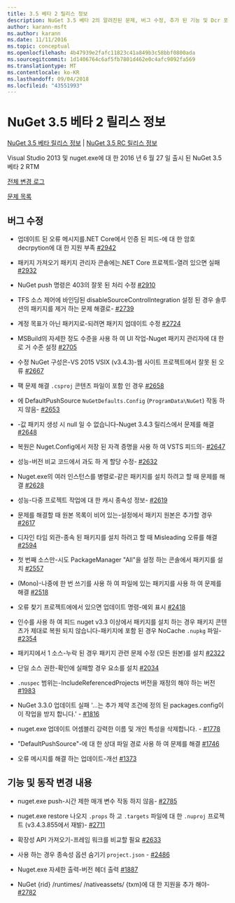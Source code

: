 ```yaml
---
title: 3.5 베타 2 릴리스 정보
description: NuGet 3.5 베타 2의 알려진된 문제, 버그 수정, 추가 된 기능 및 Dcr 포함에 대 한 릴리스 정보입니다.
author: karann-msft
ms.author: karann
ms.date: 11/11/2016
ms.topic: conceptual
ms.openlocfilehash: 4b47939e2fafc11823c41a849b3c58bbf0800ada
ms.sourcegitcommit: 1d1406764c6af5fb7801d462e0c4afc9092fa569
ms.translationtype: MT
ms.contentlocale: ko-KR
ms.lasthandoff: 09/04/2018
ms.locfileid: "43551993"
---
```

# <a name="nuget-35-beta2-release-notes"></a>NuGet 3.5 베타 2 릴리스 정보

[NuGet 3.5 베타 릴리스 정보](../release-notes/nuget-3.5-Beta.md) | [NuGet 3.5 RC 릴리스 정보](../release-notes/nuget-3.5-RC.md)

Visual Studio 2013 및 nuget.exe에 대 한 2016 년 6 월 27 일 출시 된 NuGet 3.5 베타 2 RTM

[전체 변경 로그](https://github.com/NuGet/NuGet.Client/compare/release-3.5.0-beta...release-3.5.0-beta2)

[문제 목록](https://github.com/Nuget/Home/issues?q=is%3Aissue+milestone%3A%223.5+Beta2%22+is%3Aclosed)

## <a name="bug-fixes"></a>버그 수정

* 업데이트 된 오류 메시지를.NET Core에서 인증 된 피드-에 대 한 암호 decrpytion에 대 한 지원 부족 [#2942](https://github.com/NuGet/Home/issues/2942)

* 패키지 가져오기 패키지 관리자 콘솔에는.NET Core 프로젝트-열려 있으면 실패 [#2932](https://github.com/NuGet/Home/issues/2932)

* NuGet push 명령은 403의 잘못 된 처리 수정 [#2910](https://github.com/NuGet/Home/issues/2910)

* TFS 소스 제어에 바인딩된 disableSourceControlIntegration 설정 된 경우 솔루션의 패키지를 제거 하는 문제 해결로- [#2739](https://github.com/NuGet/Home/issues/2739)

* 계정 목표가 아닌 패키지로-되려면 패키지 업데이트 수정 [#2724](https://github.com/NuGet/Home/issues/2724)

* MSBuild의 자세한 정도 수준을 사용 하 여 UI 작업-Nuget 패키지 관리자에 대 한로 거 수준 설정 [#2705](https://github.com/NuGet/Home/issues/2705)

* 수정 NuGet 구성은-VS 2015 VSIX (v3.4.3)-웹 사이트 프로젝트에서 잘못 된 오류 [#2667](https://github.com/NuGet/Home/issues/2667)

* 팩 문제 해결 `.csproj` 콘텐츠 파일이 포함 인 경우 [#2658](https://github.com/NuGet/Home/issues/2658)

* 에 DefaultPushSource `NuGetDefaults.Config` (`ProgramData\NuGet`) 작동 하지 않음- [#2653](https://github.com/NuGet/Home/issues/2653)

* -값 패키지 생성 시 null 일 수 없습니다-Nuget 3.4.3 릴리스에서 문제를 해결 [#2648](https://github.com/NuGet/Home/issues/2648)

* 복원은 Nuget.Config에서 저장 된 자격 증명을 사용 하 여 VSTS 피드의- [#2647](https://github.com/NuGet/Home/issues/2647)

* 성능-버전 비교 코드에서 과도 하 게 할당 수정- [#2632](https://github.com/NuGet/Home/issues/2632)

* Nuget.exe의 여러 인스턴스를 병렬로-같은 패키지를 설치 하려고 할 때 문제를 해결 [#2628](https://github.com/NuGet/Home/issues/2628)

* 성능-다중 프로젝트 작업에 대 한 캐시 종속성 정보- [#2619](https://github.com/NuGet/Home/issues/2619)

* 문제를 해결할 때 원본 목록이 비어 있는-설정에서 패키지 원본은 추가할 경우 [#2617](https://github.com/NuGet/Home/issues/2617)

* 디자인 타임 외관-종속 된 패키지를 설치 하려고 할 때 Misleading 오류를 해결 [#2594](https://github.com/NuGet/Home/issues/2594)

* 첫 번째 소스만-시도 PackageManager "All"을 설정 하는 콘솔에서 패키지를 설치 [#2557](https://github.com/NuGet/Home/issues/2557)

* (Mono)-나중에 한 번 쓰기를 사용 하 여 파일에 있는 패키지를 사용 하 여 문제를 해결 [#2518](https://github.com/NuGet/Home/issues/2518)

* 오류 찾기 프로젝트에에서 있으면 업데이트 명령-예외 표시 [#2418](https://github.com/NuGet/Home/issues/2418)

* 인수를 사용 하 여 피드 nuget v3.3 이상에서 패키지를 설치 하는 경우 패키지 콘텐츠가 제대로 복원 되지 않습니다-패키지에 포함 된 경우 NoCache `.nupkg` 파일- [#2354](https://github.com/NuGet/Home/issues/2354)

* 패키지에서 1 소스-누락 된 경우 패키지 관련 문제 수정 (모든 원본)를 설치 [#2322](https://github.com/NuGet/Home/issues/2322)

* 단일 소스 권한-확인에 실패할 경우 요소를 설치 [#2034](https://github.com/NuGet/Home/issues/2034)

* `.nuspec` 범위는-IncludeReferencedProjects 버전을 재정의 해야 하는 버전 [#1983](https://github.com/NuGet/Home/issues/1983)

* NuGet 3.3.0 업데이트 실패 '...는 추가 제약 조건에 정의 된 packages.config이이 작업을 방지 합니다.' - [#1816](https://github.com/NuGet/Home/issues/1816)

* nuget.exe 업데이트 어셈블리 강력한 이름 및 개인 특성을 삭제합니다. - [#1778](https://github.com/NuGet/Home/issues/1778)

* "DefaultPushSource"-에 대 한 상대 파일 경로 사용 하 여 문제를 해결 [#1746](https://github.com/NuGet/Home/issues/1746)

* 오류 메시지를 해결 하는 업데이트-개선 [#1373](https://github.com/NuGet/Home/issues/1373)

## <a name="features-and-behavior-changes"></a>기능 및 동작 변경 내용

* nuget.exe push-시간 제한 매개 변수 작동 하지 않음- [#2785](https://github.com/NuGet/Home/issues/2785)

* nuget.exe restore 나오지 `.props` 하 고 `.targets` 파일에 대 한 `.nuproj` 프로젝트 (v3.4.3.855에서 재발)- [#2711](https://github.com/NuGet/Home/issues/2711)

* 확장성 API 가져오기-프레임 워크를 비교할 필요 [#2633](https://github.com/NuGet/Home/issues/2633)

* 사용 하는 경우 종속성 옵션 숨기기 `project.json`  -  [#2486](https://github.com/NuGet/Home/issues/2486)

* Nuget.exe 자세한 출력-버전 헤더 출력 [#1887](https://github.com/NuGet/Home/issues/1887)

* NuGet {rid} /runtimes/ /nativeassets/ {txm}에 대 한 지원을 추가 해야- [#2782](https://github.com/NuGet/Home/issues/2782)